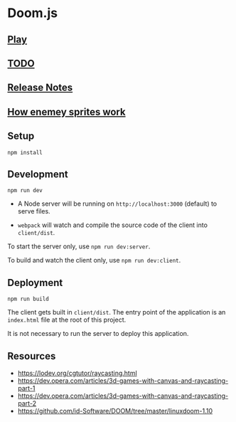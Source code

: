 # Doom.js

## [Play](http://doom.yvesgurcan.com)

## [TODO](TODO)

## [Release Notes](NOTES.md)

## [How enemey sprites work](ENEMY_SPRITES.md)

## Setup

```npm install```

## Development

```npm run dev```

* A Node server will be running on `http://localhost:3000` (default) to serve files.

* `webpack` will watch and compile the source code of the client into `client/dist`.

To start the server only, use `npm run dev:server`.

To build and watch the client only, use `npm run dev:client`.

## Deployment

```npm run build```

The client gets built in `client/dist`. The entry point of the application is an `index.html` file at the root of this project.

It is not necessary to run the server to deploy this application.

## Resources

* <https://lodev.org/cgtutor/raycasting.html>
* <https://dev.opera.com/articles/3d-games-with-canvas-and-raycasting-part-1>
* <https://dev.opera.com/articles/3d-games-with-canvas-and-raycasting-part-2>
* <https://github.com/id-Software/DOOM/tree/master/linuxdoom-1.10>